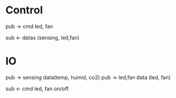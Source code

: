 # Control

pub -> cmd led, fan

sub <- datas (sensing, led,fan)

# IO

pub -> sensing data(temp, humid, co2)
pub -> led,fan data (led, fan)

sub <- cmd led, fan on/off
